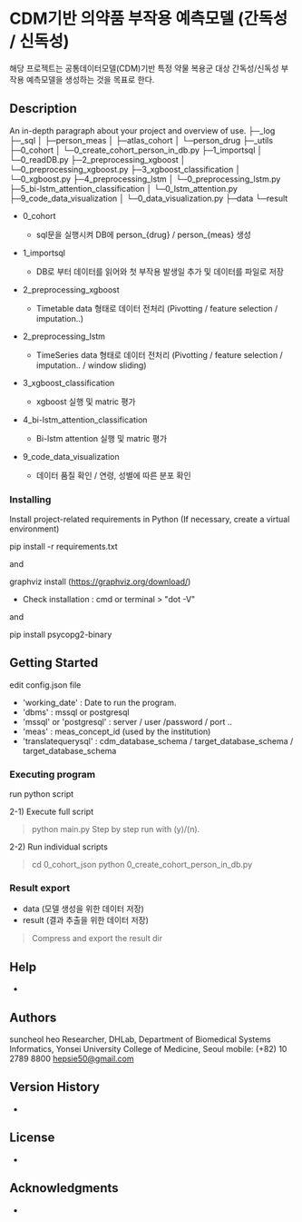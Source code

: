 # CDM기반 의약품 부작용 예측모델 (간독성 / 신독성)

해당 프로젝트는 공통데이터모델(CDM)기반 특정 약물 복용군 대상 간독성/신독성 부작용 예측모델을 생성하는 것을 목표로 한다. 

## Description

An in-depth paragraph about your project and overview of use.
├─_log
├─_sql
│  ├─person_meas
│  ├─atlas_cohort
│  └─person_drug
├─_utils
├─0_cohort
│  └─0_create_cohort_person_in_db.py
├─1_importsql
│  └─0_readDB.py
├─2_preprocessing_xgboost
│  └─0_preprocessing_xgboost.py
├─3_xgboost_classification
│  └─0_xgboost.py
├─4_preprocessing_lstm
│  └─0_preprocessing_lstm.py
├─5_bi-lstm_attention_classification
│  └─0_lstm_attention.py
├─9_code_data_visualization
│  └─0_data_visualization.py
├─data
└─result

* 0_cohort 
   - sql문을 실행시켜 DB에 person_{drug} / person_{meas} 생성 

* 1_importsql
   - DB로 부터 데이터를 읽어와 첫 부작용 발생일 추가 및 데이터를 파일로 저장

* 2_preprocessing_xgboost
   - Timetable data 형태로 데이터 전처리
    (Pivotting / feature selection / imputation..)

* 2_preprocessing_lstm
   - TimeSeries data 형태로 데이터 전처리
    (Pivotting / feature selection / imputation.. / window sliding)

* 3_xgboost_classification
   - xgboost 실행 및 matric 평가

* 4_bi-lstm_attention_classification
   - Bi-lstm attention 실행 및 matric 평가

* 9_code_data_visualization
   - 데이터 품질 확인 / 연령, 성별에 따른 분포 확인


### Installing

Install project-related requirements in Python
(If necessary, create a virtual environment)

pip install -r requirements.txt

and

graphviz install (https://graphviz.org/download/)
- Check installation
  : cmd or terminal > "dot -V"

and 

pip install psycopg2-binary

## Getting Started

edit config.json file

* 'working_date' : Date to run the program.
* 'dbms' : mssql or postgresql
* 'mssql' or 'postgresql' : server / user /password / port .. 
* 'meas' : meas_concept_id (used by the institution)
* 'translatequerysql' : cdm_database_schema / target_database_schema / target_database_schema

### Executing program

run python script

   2-1) Execute full script
   > python main.py 
      Step by step run with (y)/(n).
   
   2-2) Run individual scripts
   > cd 0_cohort_json
   > python 0_create_cohort_person_in_db.py

### Result export
   - data (모델 생성을 위한 데이터 저장)
   - result (결과 추출을 위한 데이터 저장)
   > Compress and export the result dir

## Help

-

## Authors

suncheol heo
Researcher, DHLab, Department of Biomedical Systems Informatics,
Yonsei University College of Medicine, Seoul
mobile: (+82) 10 2789 8800
hepsie50@gmail.com

## Version History

-

## License

-

## Acknowledgments

-